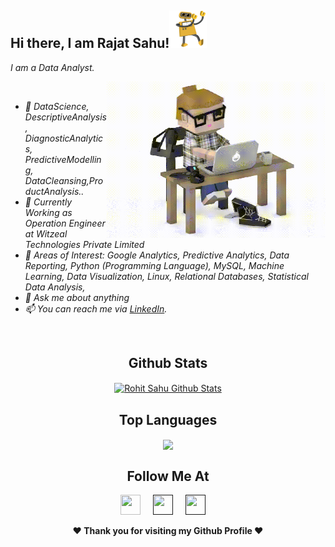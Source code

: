 ## Hi there, I am Rajat Sahu!<img height="60" width="60" src="hi.gif" />
<i>I am a Data Analyst</b>.</i>
<i>
  
<img align="right" height="250" width="350" src="typing_man.gif" />
<br>
<ul>
        <li>🔭 DataScience, DescriptiveAnalysis, DiagnosticAnalytics, PredictiveModelling, DataCleansing,ProductAnalysis.. </li>
        <li>💼 Currently Working as Operation Engineer at Witzeal Technologies Private Limited</li>
        <li>🤔 Areas of Interest: Google Analytics, Predictive Analytics, Data Reporting, Python (Programming Language), MySQL, Machine Learning, Data Visualization, Linux, Relational Databases, Statistical Data Analysis,
</li>
        <li>💬 Ask me about anything</li>
        <li>📫 You can reach me via <a target="_blank" href="https://www.linkedin.com/in/rajat-sahu-484329b1/details/skills/">LinkedIn</a>.</li>
      </ul>
</i>
<br/>

<div align="center">

## Github Stats
<a href="https://github.com/Rajat111062">
  <img align="center" alt="Rohit Sahu Github Stats" src="https://github-readme-stats.vercel.app/api?username=Rajat111062& show_icons=true&theme=tokyonight">
</a>
</div>

<div align="center">

## Top Languages
<a href="https://github.com/Rajat111062">
  <img align="center" src="https://github-readme-stats.vercel.app/api/top-langs/?username=&theme=tokyonight&layout=compact">
</a>
 </div>

<div align="center">

## Follow Me At
<a href="https://www.linkedin.com/in/rajat-sahu-484329b1/"><img height="32" width="32" src="https://cdn-icons-png.flaticon.com/512/174/174857.png" /></a>&nbsp;&nbsp;&nbsp;&nbsp;
<a href=""><img height="32" width="32" src="https://upload.wikimedia.org/wikipedia/commons/thumb/e/e7/Instagram_logo_2016.svg/768px-Instagram_logo_2016.svg.png" /></a>&nbsp;&nbsp;&nbsp;&nbsp;
<a href=""><img height="32" width="32" src="https://1000logos.net/wp-content/uploads/2017/06/Twitter-Logo.png" /></a>&nbsp;&nbsp;&nbsp;&nbsp;
</div>
<div align="center">
<b>❤️ Thank you for visiting my Github Profile ❤️</b>
</div>
